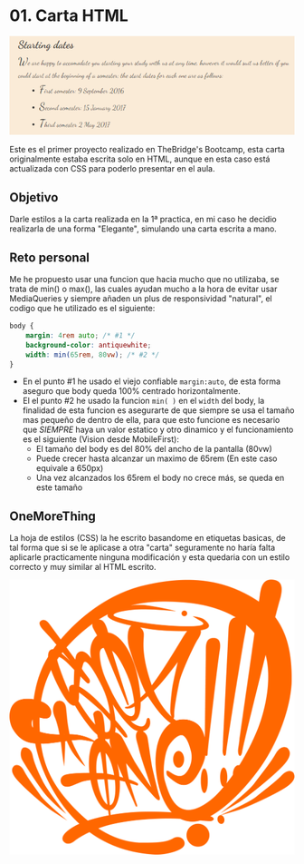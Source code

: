 # 01. Carta HTML

![Captura del proyecto](./src/Screenshot.png)

Este es el primer proyecto realizado en TheBridge's Bootcamp, esta carta originalmente estaba escrita solo en HTML, aunque en esta caso está actualizada con CSS para poderlo presentar en el aula. 

## Objetivo

Darle estilos a la carta realizada en la 1ª practica, en mi caso he decidio realizarla de una forma "Elegante", simulando una carta escrita a mano.

## Reto personal

Me he propuesto usar una funcion que hacia mucho que no utilizaba, se trata de min() o max(), las cuales ayudan mucho a la hora de evitar usar MediaQueries y siempre añaden un plus de responsividad "natural", el codigo que he utilizado es el siguiente:

```css
body {
    margin: 4rem auto; /* #1 */
    background-color: antiquewhite;
    width: min(65rem, 80vw); /* #2 */
}                            
```

- En el punto #1 he usado el viejo confiable `margin:auto`, de esta forma aseguro que body queda 100% centrado horizontalmente.
- El el punto #2 he usado la funcion `min( )` en el `width` del body, la finalidad de esta funcion es asegurarte de que siempre se usa el tamaño mas pequeño de dentro de ella, para que esto funcione es necesario que *SIEMPRE* haya un valor estatico y otro dinamico y el funcionamiento es el siguiente (Vision desde MobileFirst):
    - El tamaño del body es del 80% del ancho de la pantalla (80vw)
    - Puede crecer hasta alcanzar un maximo de 65rem (En este caso equivale a 650px)
    - Una vez alcanzados los 65rem el body no crece más, se queda en este tamaño

## OneMoreThing

La hoja de estilos (CSS) la he escrito basandome en etiquetas basicas, de tal forma que si se le aplicase a otra "carta" seguramente no haría falta aplicarle practicamente ninguna modificación y esta quedaria con un estilo correcto y muy similar al HTML escrito.

![Logo MrSetOne](./src/logopng.png)
